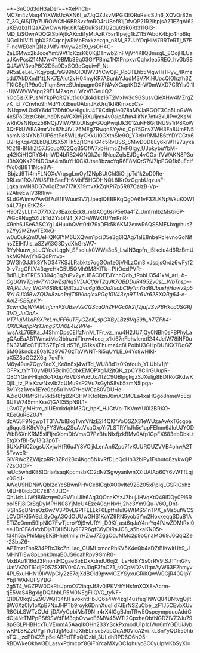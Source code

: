 =*=3nC0d3dH3aDer==*XePhCb-MC7m4zMaq4YiXWkUcAXN6l_u7JqQZJsvMPGXEQRuRelcSJn6_XOVQr82nZ_3G_6lSj17p7UROWCfH6BR3vxfmRO4rUBef81jDfvQP21R2lbpjsAZ1EZqAI62uKEvzbzI1QaXZwCwwNy_6KfaE0uRSsfJU2du6SR6Rt311Gl3-MD_LiSQwrADQGtSbIAjtkAKcdi1yMtAzK75sr1fpejg1kZ1157AbdK4bjc4hp6IqNGcLbIVIfLigbX25CqcnjwRMbEaxkzezqn_n8M_8ZJJYDqHiM7RRTeRTj_57EF-neWE0ohQNzJMfV-tMyw2dR9_vsOH4G-2aL6Mwx2kJcoeYm59Vt1cKzsK60KjDTnwb2InFVjVf4KllQBmsgL_8OojHLUauJKwPcsi214M7w4Y9BMb89q03GYPBmz1NXPnpxvrCqhxIea5REQ_hvGb98QJAWV3voP6G2D5a9DxSO9eGquiwF_Nt-9R5aEeLeL7KqypqL7sG99hOID8W73YCwQjP_Pp3TLhb5MqwHiTPyv_4Kmzcdd7AkDXmIf1tLNK7EAlut2vH04myKR7A8unbYJqdM3V7KiHUpcQlOhzfh3ZTKICBgRP9o0eTIqm8wrzSUnipagmOXFNAvXCaptKD2hW0mWXD7CRYls0i1I-UjWWVWVpq29ELM2sqzuLWzVBGeuIQ2-hOo5jsiXIPJsMYkpPoRQYJt1o0Qk4dikz16T2Mxlw3q9GSusvQieXHw4MZrgZvK_ld_7Cnvho9hMdYhXtEeuQAbnJFzUrq1kIRKmxcxCs-INUqxwL0x8Y6ddT7DfdOwHiguIrJ4T9CdiqUe078aMVJaBGOT3Ca5LoGWA4xSPoCbztGbIrLhd9NpWGXh9j3Xu1jmx4v0aipAftm4lifNn7ntk3xUlPw2KsMwRhOsNNpxz58NQjJVlW79tbUtlsgFGQqPwqIJk3012uNF8GrtNU9s1rP8XoW3QrFkUWEA9mrVtxB7hJiVL76MEg7RwqnSYyAq_Cp75GnvZWH3Fa8UmFN5hsmNI8NYNb7UP6dtPo5WILdyCKxUI0GXtnSle9O_Y3elrrRMMB6tYDYCGtx6U2HgKqa42EbDjL0SX5XTk5Zj1OhelG4c5RvUSS_SMwD0D8Ey6kiWH27uyxafC2f8-IKkhZt57J5oupXC2QqB5OfW7xbHrmcZfvFGigy_UJpkybuYbM-q42lCiH1CRY84triWD4bRB24QNQkZdrRNccZqlsEJDg4vCOx_fVWAKN8P3oJ3hXQKs29f4DOsA4m8uYH0CXUtse8bzacYqR6F8MQrS7fJ7ipPGQ1k6uEciffVc0dB8T1Nce8W-lBbjzd9Ti4mFLNOXcVrqsgLmOy1ZNpBUtChI3iO_jpTd1k2oD0Re-9RLea1RQJWUSFfhSaeFH6MbF5HGDHNQL8IKr0zGgnbUqzuaF-LqkajmVN8DG7v0gIZtw717KX19mvXkZqKPi7p5R87CaIzB-Vp-s2AIreEwIV3I8tiw-SLdGWimw7Aw0f7uB1EWuur9V7jJpeqlQEBRKqQg0A61vF32LKNpWkuKQW1a4L73puEtKZS-H90fZyLLh4D77IX2v8EaxcEck8_mGAOg6siP5e0a4fZ_UmfrnIbzMsGi6P-WGcRNug5ZIJkTdZYablN4_X7O-WlWKfUYmRnR-X9nh6JSe6ASCYgL4HuubQVrt0dr79xDFk5K6KM2exwR6QSSMEfJxqphusZsZYy2MZhwTEXkQ-w0uOukZm0UeHQKGlYM6UXQwm1pciD5e3g6lQAg7IaIE8nbeRcIevnoGoNifhsZEIHfJis_aSZWj3G3DydXhGrsW7-RYyNuuw_sLuQYqJtLqgN_SFsoluk0WWs3e5_LwIN3qpfn_i5IkcIu4d6RzBmUhkMGMwjYnGQdPmvp-DWGhGJJfk3YND347KSJLRabkts7ogGOnfzGjVNLzCm3lxJspjsQrdz6wFyf20-v7zgGFLV43qycHkG5U5QMh9M8KlTk--PItOexlPVR--BdBJ_bsTRE53394g3q2uPv2yzUBACDEEJYhhQdb_fRobH3541xM_arL-_b-CgUQWTpjHv7YhGwZsfNq5VDJClf6rT2qJK7OBDDuR4952v0sL_WbTnsp--RAjRlLJey_W0Pi6S8kiD9jB1xJ3va6gt6cOuXscbC9y1mYad8UbushjHowv9p5RYLRJX5BwZQI2u8zuc1mjT5IViaqlcxPGq10V43xp9T1r6Vr62SXQRg64-e-AolZ-SE5jpKY-3cwm3qW4AMmfcmPSUBsvVsCGScaQhZFPGc0Ir2tfZjafJSvP6Hkcd0SGRf3VD_JuOnA-VT71ujM1xIF9XPxLmJFF6uTFyGZcK_spGXByLBz8Vq39b_h7IZPh4-i0XlOAaflpRz13mgSI37i0E4lZWPe_-IwsAkL76EKa_J4ShmDps0EIfzNnM_TFr_vz_mu4H2JU7jQy0NBh0sFBPhyLagQAoEaABTWnsdMc2IblnzniTIrow4ccq_x1ki67nFbhvlcrxtI244JelW78iNF0uEN37MEcCTjDTSZEp1dLdST6_lG1ksXFhumz4c8LPoibU3GHpDU8KX7DqGZSMGSkncbaE0a1Cz9V67GzTaVWNT-Ri5qUYLB_64Ys8wHIkl-oX5Z8oGG2X6q_7ovPk-M6y49ua7Qgv7adX_Ke8n8xj4wfTd_WU8Bd1z0Knfoub_YLUbIv1jY-OFPx_tYYT0yMBU5Boih66dbkEMOPXg1J2jtQK_zpCY8CIirGUupR-Q8OYGmFHlqh3c4Xbp7BVDSVu6Ux7ftZC9QBlpgkgzSJXuljg8BDfRoGKdwKDjlL_tz_PixXzwNxvlbZcUMu9sP2Vu7sGyhS8vb5zmN5Ipqa-Bv1Ysz1wcx1EYe0pp5u1hM7rHdWCa80VDUHe-AZidQOfMfSHvRkt5f8fgB2K3HMIKfoNznJ6mXOMCLa4xaHGgo8hmeV5Eqi6UEW745mnXse7jGAX55pN9L1-LGv0ZyjMHtrc_aIUExxkdqhM3Qr_hpK_HJGtVb-TKVmYU0I2BRKO-XEeQuR6Z0JY-dzA55F9NgwpTT31A7bIBkgTvmVNzE2l4Ql0fVoOSZX31eWUzaAvAxT6cqoaq6qqcBiK8eV9qFY3Wsq2ScAcVxaOxpYr7LSTRYhJh5e1upFEInm6JIoUJYODWbB6XnKRM5sIFljreXomDbVmaO7PzBfuNIxfjzkBMv0Afp1GpFX683ebDbkLtEtgXxfBI-5y13Q3p6T-6UXxFtiC2ogsUXvjwHfR6uJY8VCljkLenAn6Zpo7fvKUUROUZVVB4ohwA2T5TvwcR-GlVRWcZZWljzpRRt3ZPd2Bx4Kgd5NkvRfDLcQcHh32biPy1Fshuto8zykwQP72sOdOP-reUc5whdKBSlOrIa4saqKpcmsbKO2dNZSgwyanlwnXZlUAlAo60Y6vWTfLqjx0GdJ-AWqU9HDNiWQbl2dYcSBwnPHVCe8ICqbXO0vIte928205xPpIqLGSRlGxhzMlU-80icbQC7E814JLIC-QhUcbJJWd86kzqw0vRW1uUIh6Aq3QOcaKYzJ7bujJHVqKtQ49iDQy0Pl6Rpo15Fj8iGrSqDyMPHN08YjMeU4EzeA0qHNvHj2hc3Ym9Qu-V6O_Dnt-l7SIhSgBNnsOz6w7V3P0yLGPIFELLkF6Lpffn1ulGWtMS51nTPX_aMs5utWCSLCVDRKI5ABd_8yOgA3QdOUUwGHS1KcYZ9RN5yob5Ym2HoxxeqqSDuB1AETiZcQnm59IpNlC7FwTjeroY9j9wURYI_D9Kf_ast6qJaY4nrYq4PJwZDMtRxi0eeJDrCFAdVxbDjaTDHi5IUy9F7R6gfC6yDlRaJO8_a5bkaKN05r-f34h5avPhiMpgEKBHhjelmiIylrHZwJ7ZggOdJMMc2p9oCnaMG69J6QqQZe-23bsZ6-APTmztFnnR34PBx3kcZnLlaq_CUMLxmccRbKV5X4eQb4aD7tBIKwltUh9_JMHNTlEw8pLphk0maB0JS6oahRpv9GmR0-MxBAu1t16dJ3PnontHQgae3bEDxXdndU6oj2_iLsHdBYSs0rRV9tSJT1mGFvUatVvZOT61djP0S7SXBV0r0AmJ0qF3fnCZ1_s0CpMD2vl1tprAyW63F2hmyv4PL5xuHHN19lVWpGIy2z57djXdBOld9pwviGZYSyxuGRiKQwW0GjR40QIpYYbjFWANUFSYBG-2g5T4_VGZPW0OkRisJproO72iaqrJf8v0IPKVrhYHsfmXOX8-Acrm-tjE5VaS4BgxIgDQAhbLP5M0NEgFiIQVQ_tyNF-Q19I70kq9SZ9CWQ134fJFavoxntHbJQ6a4Vr4zq14usfeq1NWQ84BNtvgQjltBW6Xz0Iy1oXpB7NxJHPTb9royk6DnnXuqIId7JErNSZuCbej_zF1J5CEvbXUvR8GbLSWTzCUd_jDAVyCpbiMsT9N_r4rX4IGgBJmTRw5QspeympouoAddGdOj4NtTMPpPSf9SWdFM3qbOvwoE6MW45WTI2CpxheObfNGDZlVZ2Ju798pG3LPHBHcxTuVEmmA5AaqIkOHn233YSckPxmodU1p1cIWn6mYGDUiJybwKPLSKZzUYgTi1o1dgMeJhdXhBLnsq57apOqA90VioA2vi_kLSnYyQD550hboTQL_zcPDX2ZIp5eIABPdTPxQlCzki_3ULdhRPD6O6hO5-RBDWkeOkhw3DLasvxPdmcpY8GiFhYcaMXyOC1qhuyc8C0yulpMKbSyXI=